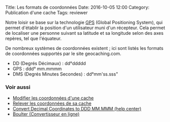 Title: Les formats de coordonnées
Date: 2016-10-05 12:00
Category: Publication d'une cache
Tags: reviewer

Notre loisir se base sur la technologie
[GPS](https://fr.wikipedia.org/wiki/Global_Positioning_System) (Global
Positioning System), qui permet d'établir la position d'un utilisateur muni d'un
récepteur. Cela permet de localiser une personne suivant sa latitude et sa
longitude selon des axes repères, tel que l'équateur.


De nombreux systèmes de coordonnées existent ; ici sont listés les formats de
coordonnées supportés par le site geocaching.com.

- DD (Degrés Décimaux) : dd°ddddd
- GPS : ddd° mm.mmmm
- DMS (Degrés Minutes Secondes) : dd°mm'ss.sss"

### Voir aussi
* [Modifier les coordonnées d'une cache]({filename}/edit_coordinates.md)
* [Relever les coordonnées de sa cache]({filename}/get_coordinates.md)
* [Convert Decimal Coordinates to DDD MM.MMM (help
  center)](http://support.groundspeak.com/index.php?pg=kb.page&id=207)
* [Boulter (Convertisseur en ligne)](http://boulter.com/gps/)
